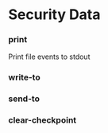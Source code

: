 # Security Data

### print

Print file events to stdout

### write-to

### send-to

### clear-checkpoint
